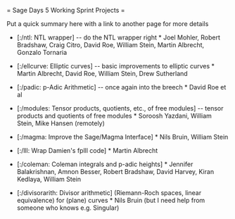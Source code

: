= Sage Days 5 Working Sprint Projects =

Put a quick summary here with a link to another page for more details

   * [:/ntl: NTL wrapper] -- do the NTL wrapper right
         * Joel Mohler,  Robert Bradshaw, Craig Citro, David Roe, William Stein, Martin Albrecht, Gonzalo Tornaria
   
   * [:/ellcurve: Elliptic curves] -- basic improvements to elliptic curves
         * Martin Albrecht, David Roe, William Stein, Drew Sutherland

   * [:/padic: p-Adic Arithmetic] -- once again into the breech
         * David Roe et al
        
   * [:/modules: Tensor products, quotients, etc., of free modules] -- tensor products and quotients of free modules
         * Soroosh Yazdani, William Stein, Mike Hansen (remotely)

   * [:/magma: Improve the Sage/Magma Interface]
         * Nils Bruin, William Stein

   * [:/lll: Wrap Damien's fplll code]
         * Martin Albrecht

   * [:/coleman: Coleman integrals and p-adic heights]
         * Jennifer Balakrishnan, Amnon Besser, Robert Bradshaw, David Harvey, Kiran Kedlaya, William Stein

   * [:/divisorarith: Divisor arithmetic] (Riemann-Roch spaces, linear equivalence) for (plane) curves
         * Nils Bruin (but I need help from someone who knows e.g. Singular)
